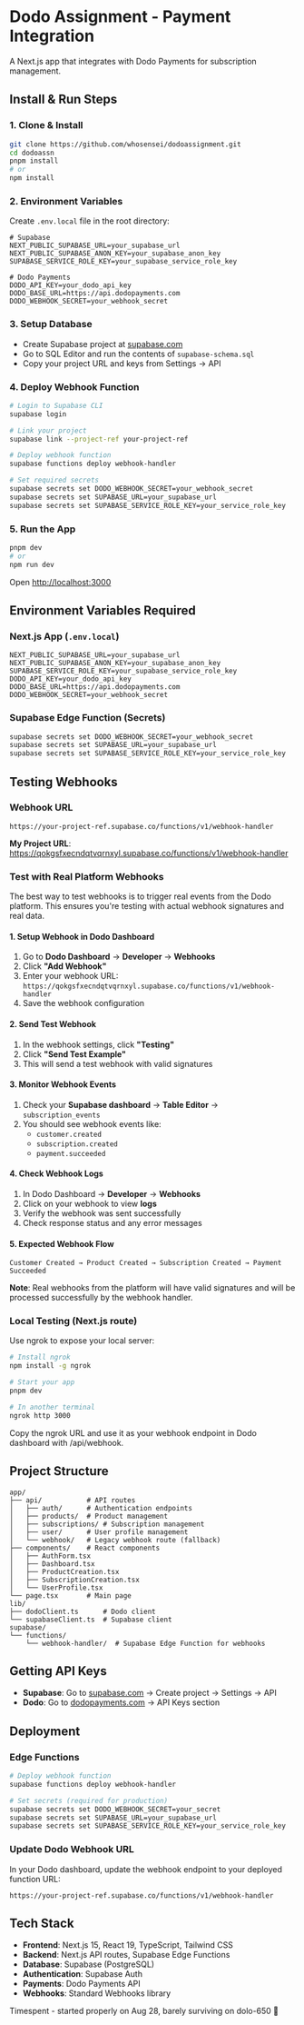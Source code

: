 # Dodo Assignment - Payment Integration

A Next.js app that integrates with Dodo Payments for subscription management.

## Install & Run Steps

### 1. Clone & Install
```bash
git clone https://github.com/whosensei/dodoassignment.git
cd dodoassn
pnpm install
# or
npm install
```

### 2. Environment Variables
Create `.env.local` file in the root directory:

```env
# Supabase
NEXT_PUBLIC_SUPABASE_URL=your_supabase_url
NEXT_PUBLIC_SUPABASE_ANON_KEY=your_supabase_anon_key
SUPABASE_SERVICE_ROLE_KEY=your_supabase_service_role_key

# Dodo Payments
DODO_API_KEY=your_dodo_api_key
DODO_BASE_URL=https://api.dodopayments.com
DODO_WEBHOOK_SECRET=your_webhook_secret
```

### 3. Setup Database
- Create Supabase project at [supabase.com](https://supabase.com)
- Go to SQL Editor and run the contents of `supabase-schema.sql`
- Copy your project URL and keys from Settings → API

### 4. Deploy Webhook Function
```bash
# Login to Supabase CLI
supabase login

# Link your project
supabase link --project-ref your-project-ref

# Deploy webhook function
supabase functions deploy webhook-handler

# Set required secrets
supabase secrets set DODO_WEBHOOK_SECRET=your_webhook_secret
supabase secrets set SUPABASE_URL=your_supabase_url
supabase secrets set SUPABASE_SERVICE_ROLE_KEY=your_service_role_key
```

### 5. Run the App
```bash
pnpm dev
# or
npm run dev
```

Open [http://localhost:3000](http://localhost:3000)

## Environment Variables Required

### Next.js App (`.env.local`)
```
NEXT_PUBLIC_SUPABASE_URL=your_supabase_url
NEXT_PUBLIC_SUPABASE_ANON_KEY=your_supabase_anon_key
SUPABASE_SERVICE_ROLE_KEY=your_supabase_service_role_key
DODO_API_KEY=your_dodo_api_key
DODO_BASE_URL=https://api.dodopayments.com
DODO_WEBHOOK_SECRET=your_webhook_secret
```

### Supabase Edge Function (Secrets)
```bash
supabase secrets set DODO_WEBHOOK_SECRET=your_webhook_secret
supabase secrets set SUPABASE_URL=your_supabase_url
supabase secrets set SUPABASE_SERVICE_ROLE_KEY=your_service_role_key
```

## Testing Webhooks

### Webhook URL
```
https://your-project-ref.supabase.co/functions/v1/webhook-handler
```

**My Project URL**: https://qokgsfxecndqtvqrnxyl.supabase.co/functions/v1/webhook-handler

### Test with Real Platform Webhooks

The best way to test webhooks is to trigger real events from the Dodo platform. This ensures you're testing with actual webhook signatures and real data.

#### 1. Setup Webhook in Dodo Dashboard
1. Go to **Dodo Dashboard** → **Developer** → **Webhooks**
2. Click **"Add Webhook"**
3. Enter your webhook URL: `https://qokgsfxecndqtvqrnxyl.supabase.co/functions/v1/webhook-handler`
4. Save the webhook configuration

#### 2. Send Test Webhook
1. In the webhook settings, click **"Testing"**
2. Click **"Send Test Example"**
3. This will send a test webhook with valid signatures

#### 3. Monitor Webhook Events
1. Check your **Supabase dashboard** → **Table Editor** → `subscription_events`
2. You should see webhook events like:
   - `customer.created`
   - `subscription.created` 
   - `payment.succeeded`

#### 4. Check Webhook Logs
1. In Dodo Dashboard → **Developer** → **Webhooks**
2. Click on your webhook to view **logs**
3. Verify the webhook was sent successfully
4. Check response status and any error messages

#### 5. Expected Webhook Flow
```
Customer Created → Product Created → Subscription Created → Payment Succeeded
```

**Note**: Real webhooks from the platform will have valid signatures and will be processed successfully by the webhook handler.

### Local Testing (Next.js route)
Use ngrok to expose your local server:

```bash
# Install ngrok
npm install -g ngrok

# Start your app
pnpm dev

# In another terminal
ngrok http 3000
```

Copy the ngrok URL and use it as your webhook endpoint in Dodo dashboard with /api/webhook.

## Project Structure

```
app/
├── api/           # API routes
│   ├── auth/      # Authentication endpoints
│   ├── products/  # Product management
│   ├── subscriptions/ # Subscription management
│   ├── user/      # User profile management
│   └── webhook/   # Legacy webhook route (fallback)
├── components/    # React components
│   ├── AuthForm.tsx
│   ├── Dashboard.tsx
│   ├── ProductCreation.tsx
│   ├── SubscriptionCreation.tsx
│   └── UserProfile.tsx
└── page.tsx       # Main page
lib/
├── dodoClient.ts      # Dodo client
└── supabaseClient.ts  # Supabase client
supabase/
└── functions/
    └── webhook-handler/  # Supabase Edge Function for webhooks
```

## Getting API Keys

- **Supabase**: Go to [supabase.com](https://supabase.com) → Create project → Settings → API
- **Dodo**: Go to [dodopayments.com](https://dodopayments.com) → API Keys section

## Deployment

### Edge Functions
```bash
# Deploy webhook function
supabase functions deploy webhook-handler

# Set secrets (required for production)
supabase secrets set DODO_WEBHOOK_SECRET=your_secret
supabase secrets set SUPABASE_URL=your_supabase_url
supabase secrets set SUPABASE_SERVICE_ROLE_KEY=your_service_role_key
```

### Update Dodo Webhook URL
In your Dodo dashboard, update the webhook endpoint to your deployed function URL:
```
https://your-project-ref.supabase.co/functions/v1/webhook-handler
```

## Tech Stack

- **Frontend**: Next.js 15, React 19, TypeScript, Tailwind CSS
- **Backend**: Next.js API routes, Supabase Edge Functions
- **Database**: Supabase (PostgreSQL)
- **Authentication**: Supabase Auth
- **Payments**: Dodo Payments API
- **Webhooks**: Standard Webhooks library

Timespent - started properly on Aug 28, barely surviving on dolo-650 🤒